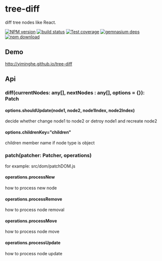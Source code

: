 # tree-diff

diff tree nodes like React.

[![NPM version][npm-image]][npm-url]
[![build status][travis-image]][travis-url]
[![Test coverage][coveralls-image]][coveralls-url]
[![gemnasium deps][gemnasium-image]][gemnasium-url]
[![npm download][download-image]][download-url]

[npm-image]: http://img.shields.io/npm/v/tree-diff.svg?style=flat-square
[npm-url]: http://npmjs.org/package/tree-diff
[travis-image]: https://img.shields.io/travis/yiminghe/tree-diff.svg?style=flat-square
[travis-url]: https://travis-ci.org/yiminghe/tree-diff
[coveralls-image]: https://img.shields.io/coveralls/yiminghe/tree-diff.svg?style=flat-square
[coveralls-url]: https://coveralls.io/r/yiminghe/tree-diff?branch=master
[gemnasium-image]: http://img.shields.io/gemnasium/yiminghe/tree-diff.svg?style=flat-square
[gemnasium-url]: https://gemnasium.com/yiminghe/tree-diff
[node-image]: https://img.shields.io/badge/node.js-%3E=_0.10-green.svg?style=flat-square
[node-url]: http://nodejs.org/download/
[download-image]: https://img.shields.io/npm/dm/tree-diff.svg?style=flat-square
[download-url]: https://npmjs.org/package/tree-diff

## Demo

http://yiminghe.github.io/tree-diff

## Api

### diff(currentNodes: any[], nextNodes : any[], options = {}): Patch

#### options.shouldUpdate(node1, node2, node1Index, node2Index)

decide whether change node1 to node2 or detroy node1 and recreate node2

#### options.childrenKey="children"

children member name if node type is object

### patch(patcher: Patcher, operations)

for example: src/dom/patchDOM.js

#### operations.processNew

how to process new node

#### operations.processRemove

how to process node removal

#### operations.processMove

how to process node move

#### operations.processUpdate

how to process node update